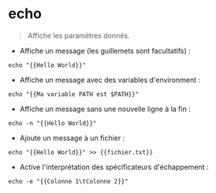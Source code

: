 # echo

> Affiche les paramètres donnés.

- Affiche un message (les guillemets sont facultatifs) :

`echo "{{Hello World}}"`

- Affiche un message avec des variables d'environment :

`echo "{{Ma variable PATH est $PATH}}"`

- Affiche un message sans une nouvelle ligne à la fin :

`echo -n "{{Hello World}}"`

- Ajoute un message à un fichier :

`echo "{{Hello World}}" >> {{fichier.txt}}`

- Active l'interprétation des spécificateurs d'échappement :

`echo -e "{{Colonne 1\tColonne 2}}"`
